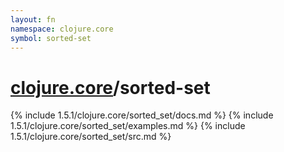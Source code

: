 ```yaml
---
layout: fn
namespace: clojure.core
symbol: sorted-set
---
```


# [clojure.core](../)/sorted-set

{% include 1.5.1/clojure.core/sorted_set/docs.md %}
{% include 1.5.1/clojure.core/sorted_set/examples.md %}
{% include 1.5.1/clojure.core/sorted_set/src.md %}


